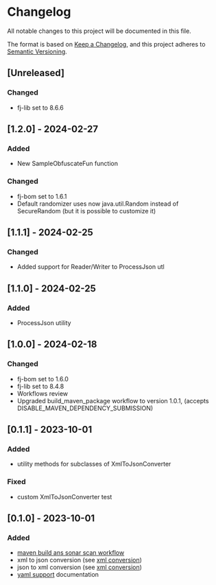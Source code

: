 # Changelog

All notable changes to this project will be documented in this file.

The format is based on [Keep a Changelog](https://keepachangelog.com/en/1.1.0/),
and this project adheres to [Semantic Versioning](https://semver.org/spec/v2.0.0.html).

## [Unreleased]

### Changed

- fj-lib set to 8.6.6

## [1.2.0] - 2024-02-27

### Added

- New SampleObfuscateFun function

### Changed

- fj-bom set to 1.6.1
- Default randomizer uses now java.util.Random instead of SecureRandom (but it is possible to customize it)

## [1.1.1] - 2024-02-25

### Changed

- Added support for Reader/Writer to ProcessJson utl

## [1.1.0] - 2024-02-25

### Added

- ProcessJson utility

## [1.0.0] - 2024-02-18

### Changed

- fj-bom set to 1.6.0
- fj-lib set to 8.4.8
- Workflows review
- Upgraded build_maven_package workflow to version 1.0.1, (accepts DISABLE_MAVEN_DEPENDENCY_SUBMISSION)

## [0.1.1] - 2023-10-01

### Added

- utility methods for subclasses of XmlToJsonConverter

### Fixed

- custom XmlToJsonConverter test

## [0.1.0] - 2023-10-01

### Added

- [maven build ans sonar scan workflow](.github/workflows/build_maven_package.yml)
- xml to json conversion (see [xml conversion](src/main/docs/xml_conversion.md))
- json to xml conversion (see [xml conversion](src/main/docs/xml_conversion.md))
- [yaml support](src/main/docs/yaml_support.md) documentation
